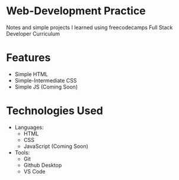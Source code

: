 # Web-Development Practice

Notes and simple projects I learned using freecodecamps Full Stack Developer Curriculum

# Features
- Simple HTML
- Simple-Intermediate CSS
- Simple JS (Coming Soon)

# Technologies Used
- Languages:
    - HTML
    - CSS
    - JavaScript (Coming Soon)
- Tools:
    - Git
    - Github Desktop
    - VS Code